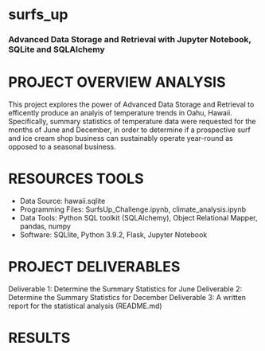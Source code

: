 # surfs_up

### Advanced Data Storage and Retrieval with Jupyter Notebook, SQLite and SQLAlchemy

# PROJECT OVERVIEW ANALYSIS

This project explores the power of Advanced Data Storage and Retrieval to efficently produce an analyis of temperature trends in Oahu, Hawaii. Specifically, summary statistics of temperature data were requested for the months of June and December, in order to determine if a prospective surf and ice cream shop business can sustainably operate year-round as opposed to a seasonal business.

# RESOURCES TOOLS

- Data Source: hawaii.sqlite
- Programming Files: SurfsUp_Challenge.ipynb, climate_analysis.ipynb
- Data Tools: Python SQL toolkit (SQLAlchemy), Object Relational Mapper, pandas, numpy
- Software: SQLlite, Python 3.9.2, Flask, Jupyter Notebook

# PROJECT DELIVERABLES

Deliverable 1: Determine the Summary Statistics for June Deliverable 2: Determine the Summary Statistics for December Deliverable 3: A written report for the statistical analysis (README.md)

# RESULTS

